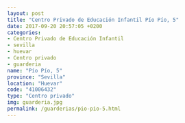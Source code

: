 ```yaml
---
layout: post
title: "Centro Privado de Educación Infantil Pío Pío, 5"
date: 2017-09-20 20:57:05 +0200
categories:
- Centro Privado de Educación Infantil
- sevilla
- huevar
- Centro privado
- guarderia
name: "Pío Pío, 5"
province: "Sevilla"
location: "Huevar"
code: "41006432"
type: "Centro privado"
img: guarderia.jpg
permalink: /guarderias/pio-pio-5.html
---
```


